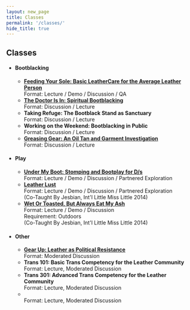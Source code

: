 ```yaml
---
layout: new_page
title: Classes
permalink: '/classes/'
hide_title: true
---
```


<h2 class="text-center"> Classes </h2>

  <ul>
    <li>
      <h4> Bootblacking </h4>
      <ul>
        <li>
          <a href="/classes/feeding_your_soul/">
            <b>Feeding Your Sole: Basic LeatherCare for the Average Leather Person</b><br>
          </a>
          Format: Lecture / Demo / Discussion / QA
        </li>
        <li>
          <b><a href="/classes/doctor_is_in/">The Doctor Is In: Spiritual Bootblacking</a></b><br>
          Format: Discussion / Lecture
        </li>
        <li>
          <b>Taking Refuge: The Bootblack Stand as Sanctuary </b><br>
          Format: Discussion / Lecture
        </li>
        <li>
          <b>Working on the Weekend: Bootblacking in Public </b> <br>
          Format: Discussion / Lecture
        </li>
        <li>
          <b> <a href="/classes/greasing_gear/"> Greasing Gear: An Oil Tan and Garment Investigation</a></b> <br>
          Format: Discussion / Lecture
        </li>
      </ul>
    </li>
    <li>
      <h4> Play </h4>
      <ul>
        <li>
          <b><a href="/classes/under_my_boot/"> Under My Boot: Stomping and Bootplay for D/s</a></b><br>
          Format: Lecture / Demo / Discussion / Partnered Exploration
        </li>
        <li>
          <b><a href="/classes/leather_lust/">
            Leather Lust
          </a></b><br>
          Format: Lecture / Demo / Discussion / Partnered Exploration<br>
          (Co-Taught By Jesbian, Int'l Little Miss Little 2014)
        </li>
        <li>
          <b><a href="/classes/eat_my_ash/">
            Wet Or Toasted, But Always Eat My Ash
          </a></b><br>
          Format: Lecture / Demo / Discussion<br>
          Requirement: Outdoors<br>
          (Co-Taught By Jesbian, Int'l Little Miss Little 2014)
        </li>
      </ul>
    </li>
    <li>
      <h4> Other </h4>
      <ul>
        <li>
          <b><a href="/classes/gear_up/">Gear Up: Leather as Political Resistance</a></b><br>
          Format: Moderated Discussion
        </li>
        <li>
          <b>Trans 101: Basic Trans Competency for the Leather Community</b><br>
          Format: Lecture, Moderated Discussion
        </li>
        <li>
          <b>Trans 301: Advanced Trans Competency for the Leather Community</b><br>
          Format: Lecture, Moderated Discussion
        </li>
        <li>
          <b> </b><br>
          Format: Lecture, Moderated Discussion
        </li>
      </ul>
    </li>
  </ul>
